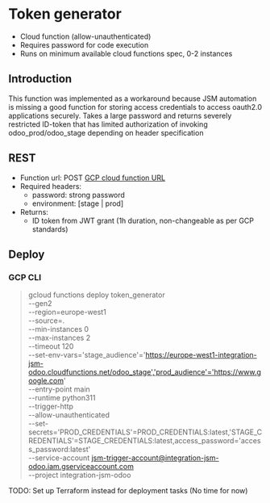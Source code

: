# Token generator

- Cloud function (allow-unauthenticated)
- Requires password for code execution
- Runs on minimum available cloud functions spec, 0-2 instances

## Introduction
This function was implemented as a workaround because JSM automation is missing a good function for storing access credentials to access oauth2.0 applications securely.
Takes a large password and returns severely restricted ID-token that has limited authorization of invoking odoo_prod\/odoo_stage depending on header specification

## REST
- Function url: POST [GCP cloud function URL](https://europe-west1-integration-jsm-odoo.cloudfunctions.net/token_generator)
- Required headers:
  - password: strong password
  - environment: [stage | prod]
- Returns:
  - ID token from JWT grant (1h duration, non-changeable as per GCP standards)

## Deploy
### GCP CLI
>gcloud functions deploy token_generator \
 --gen2 \
 --region=europe-west1 \
 --source=. \
 --min-instances 0 \
 --max-instances 2 \
 --timeout 120 \
 --set-env-vars='stage_audience'='https://europe-west1-integration-jsm-odoo.cloudfunctions.net/odoo_stage','prod_audience'='https://www.google.com' \
  --entry-point main \
  --runtime python311 \
  --trigger-http \
  --allow-unauthenticated \
  --set-secrets='PROD_CREDENTIALS'=PROD_CREDENTIALS:latest,'STAGE_CREDENTIALS'=STAGE_CREDENTIALS:latest,access_password='access_password:latest' \
  --service-account jsm-trigger-account@integration-jsm-odoo.iam.gserviceaccount.com \
  --project integration-jsm-odoo

TODO: Set up Terraform instead for deployment tasks (No time for now)